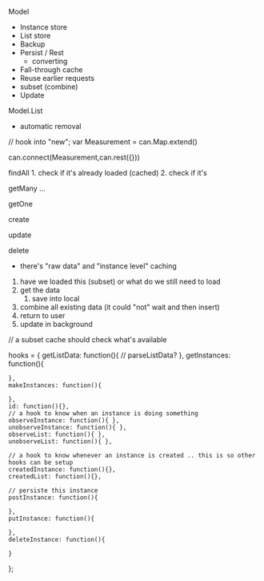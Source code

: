 
Model
 - Instance store
 - List store
 - Backup
 - Persist / Rest
   - converting
 - Fall-through cache
 - Reuse earlier requests 
 - subset (combine)
 - Update

Model.List
 - automatic removal

// hook into "new";
var Measurement = can.Map.extend()

can.connect(Measurement,can.rest({}))


findAll
	1. check if it's already loaded (cached)
	2. check if it's 

getMany ... 
	

getOne

create

update

delete


 - there's "raw data" and "instance level" caching
 
 
1. have we loaded this (subset) or what do we still need to load
2. get the data
	1. save into local
3. combine all existing data (it could "not" wait and then insert)
4. return to user
5. update in background

// a subset cache should check what's available


hooks = {
	getListData: function(){
		// parseListData?
	},
	getInstances: function(){
		
	},
	makeInstances: function(){
		
	},
	id: function(){},
	// a hook to know when an instance is doing something
	observeInstance: function(){ },
	unobserveInstance: function(){ },
	observeList: function(){ },
	unobserveList: function(){ },
	
	// a hook to know whenever an instance is created .. this is so other hooks can be setup
	createdInstance: function(){},
	createdList: function(){},
	
	// persiste this instance
	postInstance: function(){
		
	},
	putInstance: function(){
		
	},
	deleteInstance: function(){
		
	}
};
	
